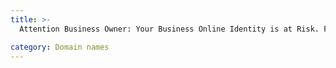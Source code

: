 ```yaml
---
title: >-
  Attention Business Owner: Your Business Online Identity is at Risk. Find out How

category: Domain names
---
```

